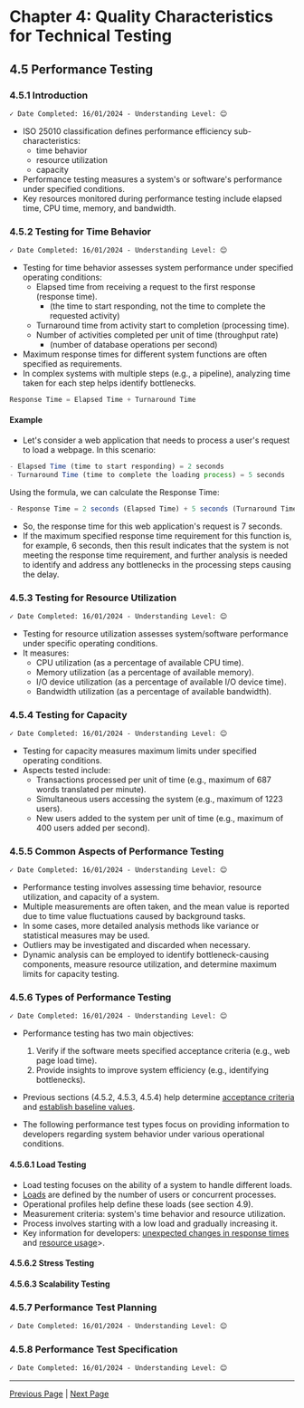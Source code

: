 # Chapter 4: Quality Characteristics for Technical Testing

## 4.5 Performance Testing

### 4.5.1 Introduction

```markdown
✓ Date Completed: 16/01/2024 - Understanding Level: 😊
```

- ISO 25010 classification defines performance efficiency sub-characteristics:
  - time behavior
  - resource utilization
  - capacity
- Performance testing measures a system's or software's performance under specified conditions.
- Key resources monitored during performance testing include elapsed time, CPU time, memory, and bandwidth.

### 4.5.2 Testing for Time Behavior

```markdown
✓ Date Completed: 16/01/2024 - Understanding Level: 😊
```

- Testing for time behavior assesses system performance under specified operating conditions:
  - Elapsed time from receiving a request to the first response (response time).
    - (the time to start responding, not the time to complete the requested activity)
  - Turnaround time from activity start to completion (processing time).
  - Number of activities completed per unit of time (throughput rate)
    - (number of database operations per second)
- Maximum response times for different system functions are often specified as requirements.
- In complex systems with multiple steps (e.g., a pipeline), analyzing time taken for each step helps identify bottlenecks.

```javascript
Response Time = Elapsed Time + Turnaround Time
```

#### Example

- Let's consider a web application that needs to process a user's request to load a webpage. In this scenario:

```javascript
- Elapsed Time (time to start responding) = 2 seconds
- Turnaround Time (time to complete the loading process) = 5 seconds
```

Using the formula, we can calculate the Response Time:

```javascript
- Response Time = 2 seconds (Elapsed Time) + 5 seconds (Turnaround Time) = 7 seconds
```

- So, the response time for this web application's request is 7 seconds.
- If the maximum specified response time requirement for this function is, for example, 6 seconds, then this result indicates that the system is not meeting the response time requirement, and further analysis is needed to identify and address any bottlenecks in the processing steps causing the delay.

### 4.5.3 Testing for Resource Utilization

```markdown
✓ Date Completed: 16/01/2024 - Understanding Level: 😊
```

- Testing for resource utilization assesses system/software performance under specific operating conditions.
- It measures:
  - CPU utilization (as a percentage of available CPU time).
  - Memory utilization (as a percentage of available memory).
  - I/O device utilization (as a percentage of available I/O device time).
  - Bandwidth utilization (as a percentage of available bandwidth).

### 4.5.4 Testing for Capacity

```markdown
✓ Date Completed: 16/01/2024 - Understanding Level: 😊
```

- Testing for capacity measures maximum limits under specified operating conditions.
- Aspects tested include:
  - Transactions processed per unit of time (e.g., maximum of 687 words translated per minute).
  - Simultaneous users accessing the system (e.g., maximum of 1223 users).
  - New users added to the system per unit of time (e.g., maximum of 400 users added per second).

### 4.5.5 Common Aspects of Performance Testing

```markdown
✓ Date Completed: 16/01/2024 - Understanding Level: 😊
```

- Performance testing involves assessing time behavior, resource utilization, and capacity of a system.
- Multiple measurements are often taken, and the mean value is reported due to time value fluctuations caused by background tasks.
- In some cases, more detailed analysis methods like variance or statistical measures may be used.
- Outliers may be investigated and discarded when necessary.
- Dynamic analysis can be employed to identify bottleneck-causing components, measure resource utilization, and determine maximum limits for capacity testing.

### 4.5.6 Types of Performance Testing

```markdown
✓ Date Completed: 16/01/2024 - Understanding Level: 😊
```

- Performance testing has two main objectives:

  1. Verify if the software meets specified acceptance criteria (e.g., web page load time).
  2. Provide insights to improve system efficiency (e.g., identifying bottlenecks).

- Previous sections (4.5.2, 4.5.3, 4.5.4) help determine <u>acceptance criteria</u> and <u>establish baseline values</u>.
- The following performance test types focus on providing information to developers regarding system behavior under various operational conditions.

#### 4.5.6.1 Load Testing

- Load testing focuses on the ability of a system to handle different loads.
- <u>Loads</u> are defined by the number of users or concurrent processes.
- Operational profiles help define these loads (see section 4.9).
- Measurement criteria: system's time behavior and resource utilization.
- Process involves starting with a low load and gradually increasing it.
- Key information for developers: <u>unexpected changes in response times</u> and <u>resource usage</u>>.

#### 4.5.6.2 Stress Testing

#### 4.5.6.3 Scalability Testing

### 4.5.7 Performance Test Planning

```markdown
✓ Date Completed: 16/01/2024 - Understanding Level: 😊
```

### 4.5.8 Performance Test Specification

```markdown
✓ Date Completed: 16/01/2024 - Understanding Level: 😊
```

---

[Previous Page](4.4-reliability-testing.md) | [Next Page](4.6-maintainability-testing.md)
